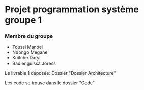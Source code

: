 <h1>Projet programmation système groupe 1 </h1>
<h3>Membre du groupe </h3>
<ul>
    <li>Toussi Manoel </li>
    <li>Ndongo Megane </li>
    <li>Kuitche Daryl </li>
    <li>Badienguissa Joress </li>
</ul>
<p>Le livrable 1 déposée: Dossier "Dossier Architecture" </p>
<p>Les code se trouve dans le dossier "Code" </p>